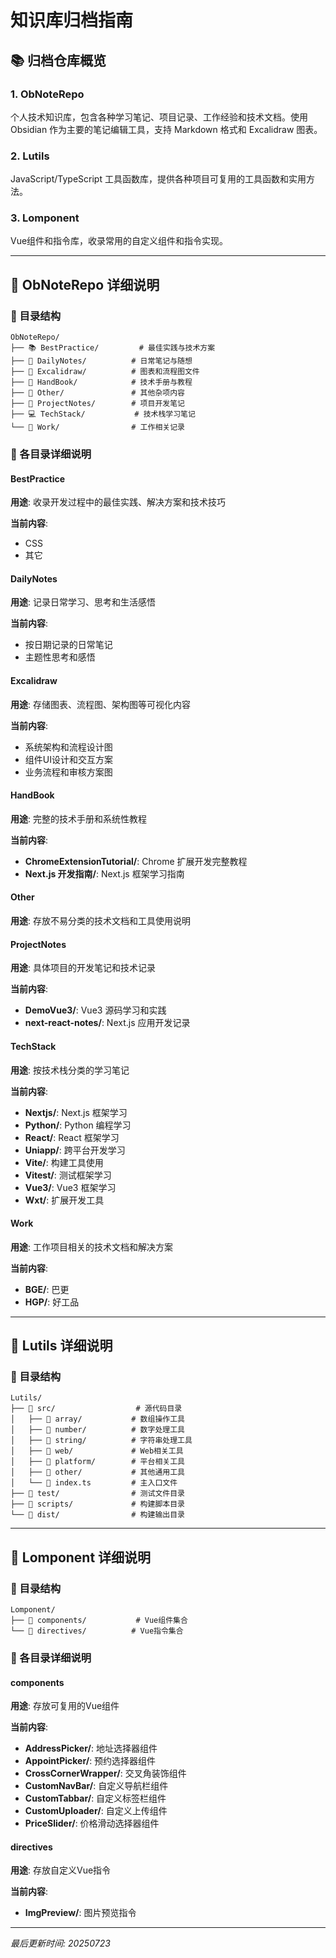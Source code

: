 # 知识库归档指南

## 📚 归档仓库概览

### 1. ObNoteRepo
个人技术知识库，包含各种学习笔记、项目记录、工作经验和技术文档。使用 Obsidian 作为主要的笔记编辑工具，支持 Markdown 格式和 Excalidraw 图表。

### 2. Lutils
JavaScript/TypeScript 工具函数库，提供各种项目可复用的工具函数和实用方法。

### 3. Lomponent
Vue组件和指令库，收录常用的自定义组件和指令实现。

---

## 📝 ObNoteRepo 详细说明

### 📂 目录结构

```
ObNoteRepo/
├── 📚 BestPractice/         # 最佳实践与技术方案
├── 📅 DailyNotes/          # 日常笔记与随想
├── 🎨 Excalidraw/          # 图表和流程图文件
├── 📖 HandBook/            # 技术手册与教程
├── 🔧 Other/               # 其他杂项内容
├── 🚀 ProjectNotes/        # 项目开发笔记
├── 💻 TechStack/           # 技术栈学习笔记
└── 💼 Work/                # 工作相关记录
```

### 📂 各目录详细说明

#### BestPractice
**用途**: 收录开发过程中的最佳实践、解决方案和技术技巧

**当前内容**:
- CSS
- 其它

#### DailyNotes
**用途**: 记录日常学习、思考和生活感悟

**当前内容**:
- 按日期记录的日常笔记
- 主题性思考和感悟

#### Excalidraw
**用途**: 存储图表、流程图、架构图等可视化内容

**当前内容**:
- 系统架构和流程设计图
- 组件UI设计和交互方案
- 业务流程和审核方案图

#### HandBook
**用途**: 完整的技术手册和系统性教程

**当前内容**:
- **ChromeExtensionTutorial/**: Chrome 扩展开发完整教程
- **Next.js 开发指南/**: Next.js 框架学习指南

#### Other
**用途**: 存放不易分类的技术文档和工具使用说明

#### ProjectNotes
**用途**: 具体项目的开发笔记和技术记录

**当前内容**:
- **DemoVue3/**: Vue3 源码学习和实践
- **next-react-notes/**: Next.js 应用开发记录

#### TechStack
**用途**: 按技术栈分类的学习笔记

**当前内容**:
- **Nextjs/**: Next.js 框架学习
- **Python/**: Python 编程学习
- **React/**: React 框架学习
- **Uniapp/**: 跨平台开发学习
- **Vite/**: 构建工具使用
- **Vitest/**: 测试框架学习
- **Vue3/**: Vue3 框架学习
- **Wxt/**: 扩展开发工具

#### Work
**用途**: 工作项目相关的技术文档和解决方案

**当前内容**:
- **BGE/**: 巴更
- **HGP/**: 好工品

---

## 📝 Lutils 详细说明

### 📂 目录结构

```
Lutils/
├── 📁 src/                  # 源代码目录
│   ├── 📁 array/           # 数组操作工具
│   ├── 📁 number/          # 数字处理工具
│   ├── 📁 string/          # 字符串处理工具
│   ├── 📁 web/             # Web相关工具
│   ├── 📁 platform/        # 平台相关工具
│   ├── 📁 other/           # 其他通用工具
│   └── 📄 index.ts         # 主入口文件
├── 📁 test/                # 测试文件目录
├── 📁 scripts/             # 构建脚本目录
└── 📁 dist/                # 构建输出目录
```

---

## 📝 Lomponent 详细说明

### 📂 目录结构

```
Lomponent/
├── 📁 components/           # Vue组件集合
└── 📁 directives/          # Vue指令集合
```

### 📂 各目录详细说明

#### components
**用途**: 存放可复用的Vue组件

**当前内容**:
- **AddressPicker/**: 地址选择器组件
- **AppointPicker/**: 预约选择器组件
- **CrossCornerWrapper/**: 交叉角装饰组件
- **CustomNavBar/**: 自定义导航栏组件
- **CustomTabbar/**: 自定义标签栏组件
- **CustomUploader/**: 自定义上传组件
- **PriceSlider/**: 价格滑动选择器组件

#### directives
**用途**: 存放自定义Vue指令

**当前内容**:
- **ImgPreview/**: 图片预览指令

---

*最后更新时间: 20250723*
